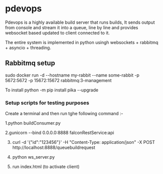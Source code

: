 # pdevops

Pdevops is a highly available build server that runs builds, It sends output from console and stream it into a queue, line by line and provides websocket based updated to client connected to it.

The entire system is implemented in python usingh websockets + rabbitmq + asyncio + threading.

## Rabbitmq setup

sudo docker run -d --hostname my-rabbit --name some-rabbit -p 5672:5672 -p 15672:15672 rabbitmq:3-management


To install 
python -m pip install pika --upgrade

### Setup scripts for testing purposes 

Create a terminal and then run tghe following command :- 


1.python buildConsumer.py 

2.gunicorn --bind 0.0.0.0:8888 falconRestService:api

3. curl -d '{"id":"123456"}' -H "Content-Type: application/json" -X POST http://localhost:8888/queuebuildrequest

4. python ws_server.py 

5. run index.html (to activate client)




